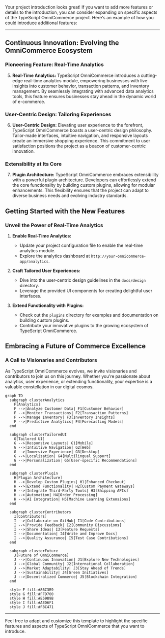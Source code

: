 Your project introduction looks great! If you want to add more features or details to the introduction, you can consider expanding on specific aspects of the TypeScript OmniCommerce project. Here's an example of how you could introduce additional features:

---

## Continuous Innovation: Evolving the OmniCommerce Ecosystem

### Pioneering Feature: Real-Time Analytics

5. **Real-Time Analytics:**
   TypeScript OmniCommerce introduces a cutting-edge real-time analytics module, empowering businesses with live insights into customer behavior, transaction patterns, and inventory management. By seamlessly integrating with advanced data analytics tools, this feature ensures businesses stay ahead in the dynamic world of e-commerce.

### User-Centric Design: Tailoring Experiences

6. **User-Centric Design:**
   Elevating user experience to the forefront, TypeScript OmniCommerce boasts a user-centric design philosophy. Tailor-made interfaces, intuitive navigation, and responsive layouts create an immersive shopping experience. This commitment to user satisfaction positions the project as a beacon of customer-centric innovation.

### Extensibility at Its Core

7. **Plugin Architecture:**
   TypeScript OmniCommerce embraces extensibility with a powerful plugin architecture. Developers can effortlessly extend the core functionality by building custom plugins, allowing for modular enhancements. This flexibility ensures that the project can adapt to diverse business needs and evolving industry standards.

## Getting Started with the New Features

### Unveil the Power of Real-Time Analytics

1. **Enable Real-Time Analytics:**
   - Update your project configuration file to enable the real-time analytics module.
   - Explore the analytics dashboard at `http://your-omnicommerce-app/analytics`.

2. **Craft Tailored User Experiences:**
   - Dive into the user-centric design guidelines in the `docs/design` directory.
   - Leverage the provided UI components for creating delightful user interfaces.

3. **Extend Functionality with Plugins:**
   - Check out the `plugins` directory for examples and documentation on building custom plugins.
   - Contribute your innovative plugins to the growing ecosystem of TypeScript OmniCommerce.

## Embracing a Future of Commerce Excellence

### A Call to Visionaries and Contributors

As TypeScript OmniCommerce evolves, we invite visionaries and contributors to join us on this journey. Whether you're passionate about analytics, user experience, or extending functionality, your expertise is a valuable constellation in our digital cosmos.

```mermaid
graph TD
  subgraph clusterAnalytics
    F[Analytics]
    F -->|Analyze Customer Data| F1[Customer Behavior]
    F -->|Monitor Transactions| F2[Transaction Patterns]
    F -->|Manage Inventory| F3[Inventory Insights]
    F -->|Predictive Analytics| F4[Forecasting Models]
  end

  subgraph clusterTailoredUI
    G[Tailored UI]
    G -->|Responsive Layouts| G1[Mobile]
    G -->|Intuitive Navigation| G2[Web]
    G -->|Immersive Experience| G3[Desktop]
    G -->|Localization| G4[Multilingual Support]
    G -->|Personalization| G5[User-specific Recommendations]
  end

  subgraph clusterPlugin
    H[Plugin Architecture]
    H -->|Develop Custom Plugins| H1[Enhanced Checkout]
    H -->|Extend Functionality| H2[Custom Payment Gateways]
    H -->|Integrate Third-Party Tools| H3[Shipping APIs]
    H -->|Automation| H4[Order Processing]
    H -->|AI Integration| H5[Machine Learning Extensions]
  end

  subgraph clusterContributors
    I[Contributors]
    I -->|Collaborate on GitHub| I1[Code Contributions]
    I -->|Provide Feedback| I2[Community Discussions]
    I -->|Share Ideas| I3[Feature Requests]
    I -->|Documentation| I4[Write and Improve Docs]
    I -->|Quality Assurance| I5[Test Case Contributions]
  end

  subgraph clusterFuture
    J[Future of OmniCommerce]
    J -->|Continuous Innovation| J1[Explore New Technologies]
    J -->|Global Community| J2[International Collaboration]
    J -->|Market Adaptability| J3[Stay Ahead of Trends]
    J -->|Sustainability| J4[Green Initiatives]
    J -->|Decentralized Commerce| J5[Blockchain Integration]
  end

  style F fill:#86C3B9
  style G fill:#FFD700
  style H fill:#E5989B
  style I fill:#AED6F1
  style J fill:#F8C471

```

--- 

Feel free to adapt and customize this template to highlight the specific features and aspects of TypeScript OmniCommerce that you want to introduce.